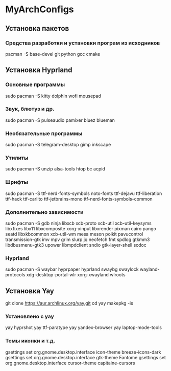 # MyArchConfigs

## Установка пакетов
### Средства разработки и установки програм из исходников
pacman -S base-devel git python gcc cmake

## Установка Hyprland

### Основные программы
sudo pacman -S kitty dolphin wofi mousepad
### Звук, блютуз и др.
sudo pacman -S pulseaudio pamixer bluez blueman
### Необязательные программы
sudo pacman -S telegram-desktop gimp inkscape
### Утилиты
sudo pacman -S unzip alsa-tools htop bc acpid
### Шрифты
sudo pacman -S ttf-nerd-fonts-symbols noto-fonts ttf-dejavu ttf-liberation ttf-hack ttf-carlito ttf-jetbrains-mono ttf-nerd-fonts-symbols-common
### Дополнительно зависимости
sudo pacman -S gdb ninja libxcb xcb-proto xcb-util xcb-util-keysyms libxfixes libx11 libxcomposite xorg-xinput libxrender pixman cairo pango seatd libxkbcommon xcb-util-wm mesa meson polkit pavucontrol transmission-gtk imv mpv grim slurp jq neofetch fmt spdlog gtkmm3 libdbusmenu-gtk3 upower libmpdclient sndio gtk-layer-shell scdoc
### Hyprland
sudo pacman -S waybar hyprpaper hyprland swaybg swaylock wayland-protocols xdg-desktop-portal-wlr xorg-xwayland wlroots

## Установка Yay
git clone https://aur.archlinux.org/yay.git
cd yay
makepkg -is

### Установлено с yay
yay hyprshot
yay ttf-paratype
yay yandex-browser
yay laptop-mode-tools

### Темы иконки и т.д.
gsettings set org.gnome.desktop.interface icon-theme breeze-icons-dark  
gsettings set org.gnome.desktop.interface gtk-theme Fantome
gsettings set org.gnome.desktop.interface cursor-theme capitaine-cursors

